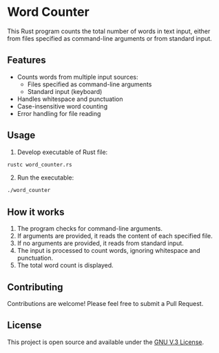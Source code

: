 # Word Counter

This Rust program counts the total number of words in text input, either from files specified as command-line arguments or from standard input.

## Features

- Counts words from multiple input sources:
  - Files specified as command-line arguments
  - Standard input (keyboard)
- Handles whitespace and punctuation
- Case-insensitive word counting
- Error handling for file reading

## Usage

1. Develop executable of Rust file:

```sh
rustc word_counter.rs
```
2. Run the executable:
```sh
./word_counter
```

## How it works

1. The program checks for command-line arguments.
2. If arguments are provided, it reads the content of each specified file.
3. If no arguments are provided, it reads from standard input.
4. The input is processed to count words, ignoring whitespace and punctuation.
5. The total word count is displayed.

## Contributing

Contributions are welcome! Please feel free to submit a Pull Request.

## License

This project is open source and available under the [GNU V.3 License](LICENSE).



